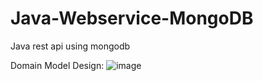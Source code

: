 # Java-Webservice-MongoDB
Java rest api using mongodb

Domain Model Design:
![image](https://github.com/user-attachments/assets/f5e57b28-b052-4987-9c92-200673c6f999)

